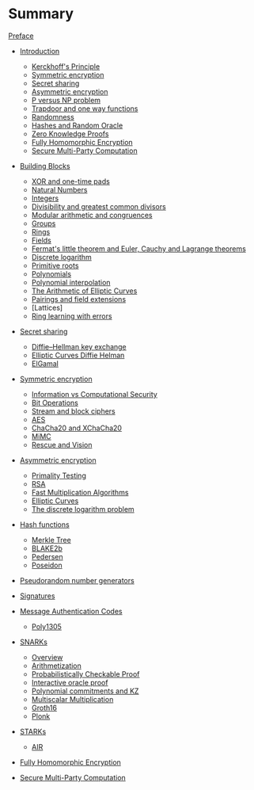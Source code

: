# Summary

[Preface](./index.md)

- [Introduction]()
    - [Kerckhoff's Principle]()
    - [Symmetric encryption]()
    - [Secret sharing]()
    - [Asymmetric encryption]()
    - [P versus NP problem]()
    - [Trapdoor and one way functions]()
    - [Randomness](./randomness/index.md)
    - [Hashes and Random Oracle]()
    - [Zero Knowledge Proofs]()
    - [Fully Homomorphic Encryption]()
    - [Secure Multi-Party Computation]()
  
- [Building Blocks](./chapter_2/index.md)  
    - [XOR and one-time pads]()
    - [Natural Numbers](./chapter_2/natural_numbers.md)
    - [Integers](./chapter_2/integers.md)
    - [Divisibility and greatest common divisors]()
    - [Modular arithmetic and congruences](./chapter_2/modular_arithmetic.md)
    - [Groups](./chapter_2/groups.md)
    - [Rings](./chapter_2/rings.md)
    - [Fields](./chapter_2/fields.md)
    - [Fermat's little theorem and Euler, Cauchy and Lagrange theorems](./chapter_4/fermat_little_theorem.md)
    - [Discrete logarithm](./chapter_4/discrete_logarithm.md)
    - [Primitive roots]()
    - [Polynomials](./chapter_2/polynomials.md)
    - [Polynomial interpolation]()
    - [The Arithmetic of Elliptic Curves](./chapter_4/elliptic_curves.md)
    - [Pairings and field extensions]()
    - [Lattices]
    - [Ring learning with errors]()

- [Secret sharing]()
   - [Diffie–Hellman key exchange]()
   - [Elliptic Curves Diffie Helman]()
   - [ElGamal]()
 
- [Symmetric encryption](./chapter_3/index.md)
    - [Information vs Computational Security](./chapter_3/information.md)
    - [Bit Operations](./chapter_3/bit_operations.md)
    - [Stream and block ciphers](./chapter_3/stream_and_block.md)
    - [AES](./chapter_3/aes.md)
    - [ChaCha20 and XChaCha20](./chapter_3/chacha20.md)
    - [MiMC]()
    - [Rescue and Vision]()
   
- [Asymmetric encryption](./chapter_4/asymmetric_encryption.md)
    - [Primality Testing](./chapter_4/primality_testing.md)
    - [RSA](./chapter_4/rsa.md)
    - [Fast Multiplication Algorithms](./chapter_2/fast_multiplication_algorithms.md)
    - [Elliptic Curves]()
    - [The discrete logarithm problem]()
    
- [Hash functions](./chapter_5/hash_functions.md)
	- [Merkle Tree]()
	- [BLAKE2b]()
	- [Pedersen]()
	- [Poseidon]()

- [Pseudorandom number generators](./chapter_6/pseudorandom_generator.md)
- [Signatures](./chapter_7/signatures.md)
- [Message Authentication Codes](./chapter_9/message_authentication_codes.md)
    - [Poly1305]()
   
- [SNARKs](./chapter_11/snarks.md)
    - [Overview]()
    - [Arithmetization]()
    - [Probabilistically Checkable Proof]()
    - [Interactive oracle proof]()
    - [Polynomial commitments and KZ]()
    - [Multiscalar Multiplication](./chapter_10/multiscalar_multiplication.md)
    - [Groth16]()
    - [Plonk]()

- [STARKs]()
	- [AIR]()

- [Fully Homomorphic Encryption]()

- [Secure Multi-Party Computation]()

